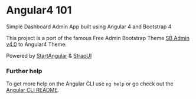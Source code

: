 # Angular4 101

Simple Dashboard Admin App built using Angular 4 and Bootstrap 4

This project is a port of the famous Free Admin Bootstrap Theme [SB Admin v4.0](http://startbootstrap.com/template-overviews/sb-admin-2/) to Angular4 Theme.

Powered by [StartAngular](http://startangular.com/) & [StrapUI](http://strapui.com/)

### Further help

To get more help on the Angular CLI use `ng help` or go check out the [Angular CLI README](https://github.com/angular/angular-cli/blob/master/README.md).
